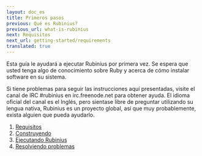 ```yaml
---
layout: doc_es
title: Primeros pasos
previous: Qué es Rubinius?
previous_url: what-is-rubinius
next: Requisitos
next_url: getting-started/requirements
translated: true
---
```


Esta guía le ayudará a ejecutar Rubinius por primera vez. Se espera
que usted tenga algo de conocimiento sobre Ruby y acerca de cómo
instalar software en su sistema.

Si tiene problemas para seguir las instrucciones aquí presentadas,
visite el canal de IRC #rubinius en irc.freenode.net para obtener ayuda.
El idioma oficial del canal es el Inglés, pero sientase libre de preguntar
utilizando su lengua nativa, Rubinius es un proyecto global, así que
muy probablemente, exista alguien que pueda ayudarlo.


1. [Requisitos](/doc/es/getting-started/requirements/)
1. [Construyendo](/doc/es/getting-started/building/)
1. [Ejecutando Rubinius](/doc/es/getting-started/running-rubinius/)
1. [Resolviendo problemas](/doc/es/getting-started/troubleshooting/)
